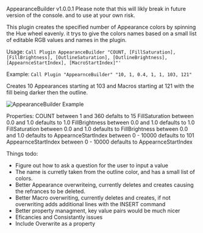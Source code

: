 AppearanceBuilder v1.0.0.1
Please note that this will likly break in future version of the console. and to use at your own risk.

This plugin creates the specified number of Appearance colors by spinning the Hue wheel eavenly. it trys to give the colors names based on a small list of editable RGB values and names in the plugin.

Usage:
`Call Plugin AppearanceBuilder "COUNT, [FillSaturation], [FillBrightness], [OutlineSaturation], [OutlineBrightness], [AppearnceStartIndex], [MacroStartIndex]"'`

Example:
`Call Plugin "AppearnceBuilder" "10, 1, 0.4, 1, 1, 103, 121"`

Creates 10 Appearances starting at 103 and Macros starting at 121 with the fill being darker then the outline.

![AppearanceBuilder Example](https://github.com/hossimo/GMA3Plugins/blob/master/Images/AppearanceBuilderExample.png)
 
Properties:
COUNT           between  1 and 360 defalts to 15
FillSaturation  between 0.0 and 1.0 defaults to 1.0
FillBrightness  between 0.0 and 1.0 defaults to 1.0
FillSaturation  between 0.0 and 1.0 defaults to <FillSaturation>
FillBrightness  between 0.0 and 1.0 defaults to <FillBrightness>
AppearnceStartIndex between 0 - 10000 defaults to 101
AppearnceStartIndex between 0 - 10000 defaults to AppearnceStartIndex

Things todo:
- Figure out how to ask a question for the user to input a value
- The name is curretly taken from the outline color, and has a small list of colors.
- Better Appearance overwriteing, currently deletes and creates causing the refrances to be deleted.
- Better Macro overwriting, currently deletes and creates, if not overwriting adds additional lines with the INSERT command
- Better property managment, key value pairs would be much nicer
- Eficancies and Consistantly issues
- Include Overwrite as a property

